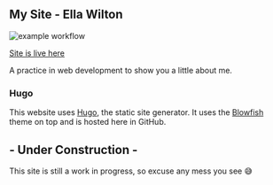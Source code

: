 ## My Site - Ella Wilton
![example workflow](https://github.com/ella-wilton/ella-wilton/actions/workflows/gh-pages/badge.svg)

[Site is live here](https://ella-wilton.github.io/ella-wilton/)

A practice in web development to show you a little about me.

### Hugo
This website uses [Hugo](https://gohugo.io/), the static site generator.
It uses the [Blowfish](https://blowfish.page/) theme on top and is hosted here in GitHub.

## - Under Construction -
This site is still a work in progress, so excuse any mess you see :sweat_smile: